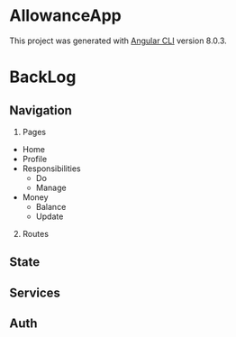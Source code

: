 # AllowanceApp

This project was generated with [Angular CLI](https://github.com/angular/angular-cli) version 8.0.3.

BackLog
===========

Navigation
----------
1. Pages
  - Home
  - Profile
  - Responsibilities
    - Do
    - Manage
  - Money
    - Balance
    - Update
2. Routes

State
----------

Services
----------

Auth
----------

